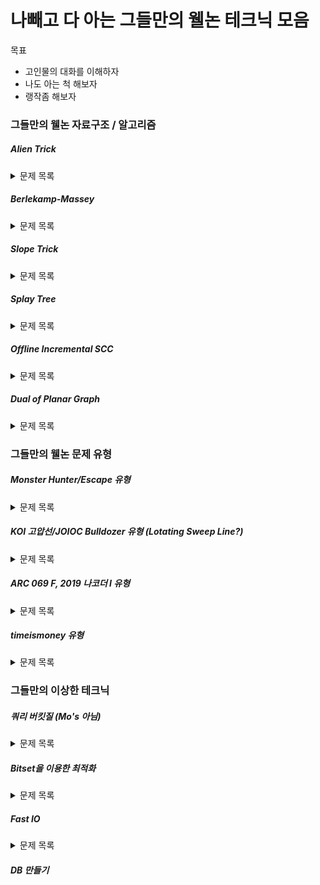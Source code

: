 # 나빼고 다 아는 그들만의 웰논 테크닉 모음

목표

* 고인물의 대화를 이해하자
* 나도 아는 척 해보자
* 랭작좀 해보자



### 그들만의 웰논 자료구조 / 알고리즘

##### Alien Trick

<details markdown="1">
<summary>문제 목록</summary>
<a href = "http://icpc.me/16191">BOJ 16191 Utillitarianism</a><br>
<a href = "http://icpc.me/17439">BOJ 17439 꽃집</a><br>
<a href = "https://codeup.kr/problem.php?id=2790">CodeUp 2790 비트 빠개기</a><br>
<a href = "https://codeforces.com/contest/1279/problem/F">Edu CF 79 F</a>
</details>

##### Berlekamp-Massey

<details markdown="1">
<summary>문제 목록</summary>
<a href = "http://icpc.me/12916">BOJ 12916 K-Path</a><br>
<a href = "http://icpc.me/14559">BOJ 14559 Protocol</a><br>
<a href = "http://icpc.me/12797">BOJ 12797 연금술</a><br>
<a href = "http://icpc.me/13727">BOJ 13727 5차원 구사과 초콜릿</a>
</details>

##### Slope Trick

<details markdown="1">
<summary>문제 목록</summary>
<a href = "http://icpc.me/13323">BOJ13323 BOJ 수열 1</a><br>
<a href = "http://icpc.me/12736">BOJ 12736 Fireworks</a>
</details>

##### Splay Tree

<details markdown="1">
<summary>문제 목록</summary>
<a href = "http://icpc.me/13159">BOJ 13159 배열</a><br>
<a href = "http://icpc.me/3444">BOJ 3444 Robotic Sort</a><br>
<a href = "http://icpc.me/16994">BOJ 16994 로프와 쿼리</a>
</details>

##### Offline Incremental SCC

<details markdown="1">
<summary>문제 목록</summary>
<a href = "http://icpc.me/8496">BOJ 8496 Godzilla</a>
</details>

##### Dual of Planar Graph

<details markdown="1">
<summary>문제 목록</summary>
<a href = "http://icpc.me/15308">BOJ 15308 비밀 요원</a><br>
<a href = "http://icpc.me/13145">BOJ 13145 Masonry Bridge</a><br>
<a href = "http://icpc.me/17442">BOJ 17442 삼분 그래프</a>
</details>



### 그들만의 웰논 문제 유형

##### Monster Hunter/Escape 유형

<details markdown="1">
<summary>문제 목록</summary>
<a href = "http://icpc.me/18596">BOJ 18596 Monster Hunter</a><br>
<a href = "http://icpc.me/9539">BOJ 9539 Escape</a><br>
<a href = "http://icpc.me/17590">BOJ 17590 Prospecting</a><br>
<a href = "http://icpc.me/1763">BOJ 1763 트리 색칠</a><br>
<a href = "https://atcoder.jp/contests/agc023/tasks/agc023_f">AGC 023 F 01 on tree</a>
</details>

##### KOI 고압선/JOIOC Bulldozer 유형 (Lotating Sweep Line?)

<details markdown="1">
<summary>문제 목록</summary>
<a href = "http://icpc.me/17625">BOJ 17625 고압선</a><br>
<a href = "http://icpc.me/16783">BOJ 16783 Bulldozer</a><br>
<a href = "http://icpc.me/3121">BOJ 3121 빨간점, 파란점</a><br>
<a href = "http://icpc.me/9484">BOJ 9484 최대삼각형, 최소삼각형</a>
</details>

##### ARC 069 F, 2019 나코더 I 유형

<details markdown="1">
<summary>문제 목록</summary>
<a href = "https://atcoder.jp/contests/arc069/tasks/arc069_d">ARC 069 F flags</a><br>
<a href = "http://icpc.me/18193">BOJ 18193 비행기 타고 가요</a><br>
<a href = "http://icpc.me/8274">BOJ 8274 Journeys</a>
</details>

##### timeismoney 유형

<details markdown="1">
<summary>문제 목록</summary>
<a href = "http://icpc.me/5257">BOJ 5257 timeismoney</a>
</details>




### 그들만의 이상한 테크닉

##### 쿼리 버킷질 (Mo's 아님)

<details markdown="1">
<summary>문제 목록</summary>
<a href = "http://icpc.me/17635">BOJ 17635 다리</a><br>
<a href = "http://icpc.me/13516">BOJ 13516 트리와 쿼리 7</a>
</details>

##### Bitset을 이용한 최적화

<details markdown="1">
<summary>문제 목록</summary>
<a href = "http://icpc.me/18439">BOJ 18439 LCS 6</a>
</details>

##### Fast IO

<details markdown="1">
<summary>문제 목록</summary>
<a href = "http://icpc.me/18702">BOJ 18702 Array Queries</a>
</details>

##### DB 만들기
